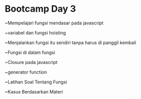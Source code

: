 # Bootcamp Day 3

~Mempelajari fungsi mendasar pada javascript

~variabel dan fungsi hoisting

~Menjalankan fungsi itu sendiri tanpa harus di panggil kembali

~Fungsi di dalam fungsi 

~Closure pada javascript

~generator function

~Latihan Soal Tentang Fungsi

~Kasus Berdasarkan Materi

